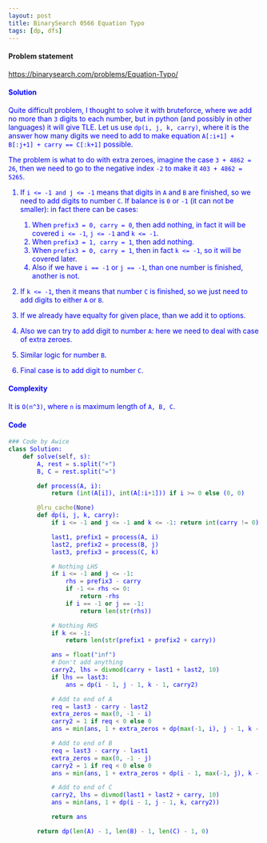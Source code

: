 ```yaml
---
layout: post
title: BinarySearch 0566 Equation Typo
tags: [dp, dfs]
---
```


#### Problem statement

<a href="https://binarysearch.com/problems/Equation-Typo/"> <font color = blue>https://binarysearch.com/problems/Equation-Typo/

#### Solution
Quite difficult problem, I thought to solve it with bruteforce, where we add no more than `3` digits to each number, but in python (and possibly in other languages) it will give TLE. Let us use `dp(i, j, k, carry)`, where it is the answer how many digits we need to add to make equation  `A[:i+1] + B[:j+1] + carry == C[:k+1]` possible.

The problem is what to do with extra zeroes, imagine the case `3 + 4862 = 26`, then we need to go to the negative index `-2` to make it `403 + 4862 = 5265`.

1. If `i <= -1 and j <= -1` means that digits in `A` and `B` are finished, so we need to add digits to number `C`. If balance is `0` or `-1` (it can not be smaller): in fact there can be cases: 
    1. When `prefix3 = 0, carry = 0`, then add nothing, in fact it will be covered `i <= -1`, `j <= -1` and `k <= -1`.
    2. When `prefix3 = 1, carry = 1`, then add nothing.
    3. When `prefix3 = 0, carry = 1`, then in fact `k <= -1`, so it will be covered later.
    4. Also if we have `i == -1` or `j == -1`, than one number is finished, another is not.

2. If `k <= -1`, then it means that number `C` is finished, so we just need to add digits to either `A` or `B`.

3. If we already have equalty for given place, than we add it to options.
4. Also we can try to add digit to number `A`: here we need to deal with case of extra zeroes.
5. Similar logic for number `B`.
6. Final case is to add digit to number `C`.


#### Complexity
It is `O(n^3)`, where `n` is maximum length of `A, B, C`.

#### Code
```python
### Code by Awice
class Solution:
    def solve(self, s):
        A, rest = s.split("+")
        B, C = rest.split("=")

        def process(A, i):
            return (int(A[i]), int(A[:i+1])) if i >= 0 else (0, 0)

        @lru_cache(None)
        def dp(i, j, k, carry):
            if i <= -1 and j <= -1 and k <= -1: return int(carry != 0)

            last1, prefix1 = process(A, i)
            last2, prefix2 = process(B, j)
            last3, prefix3 = process(C, k)

            # Nothing LHS
            if i <= -1 and j <= -1:
                rhs = prefix3 - carry
                if -1 <= rhs <= 0:
                    return -rhs
                if i == -1 or j == -1:
                    return len(str(rhs))

            # Nothing RHS
            if k <= -1:
                return len(str(prefix1 + prefix2 + carry))

            ans = float("inf")
            # Don't add anything
            carry2, lhs = divmod(carry + last1 + last2, 10)
            if lhs == last3:
                ans = dp(i - 1, j - 1, k - 1, carry2)

            # Add to end of A
            req = last3 - carry - last2
            extra_zeros = max(0, -1 - i)
            carry2 = 1 if req < 0 else 0
            ans = min(ans, 1 + extra_zeros + dp(max(-1, i), j - 1, k - 1, carry2))

            # Add to end of B
            req = last3 - carry - last1
            extra_zeros = max(0, -1 - j)
            carry2 = 1 if req < 0 else 0
            ans = min(ans, 1 + extra_zeros + dp(i - 1, max(-1, j), k - 1, carry2))

            # Add to end of C
            carry2, lhs = divmod(last1 + last2 + carry, 10)
            ans = min(ans, 1 + dp(i - 1, j - 1, k, carry2))

            return ans

        return dp(len(A) - 1, len(B) - 1, len(C) - 1, 0)
```